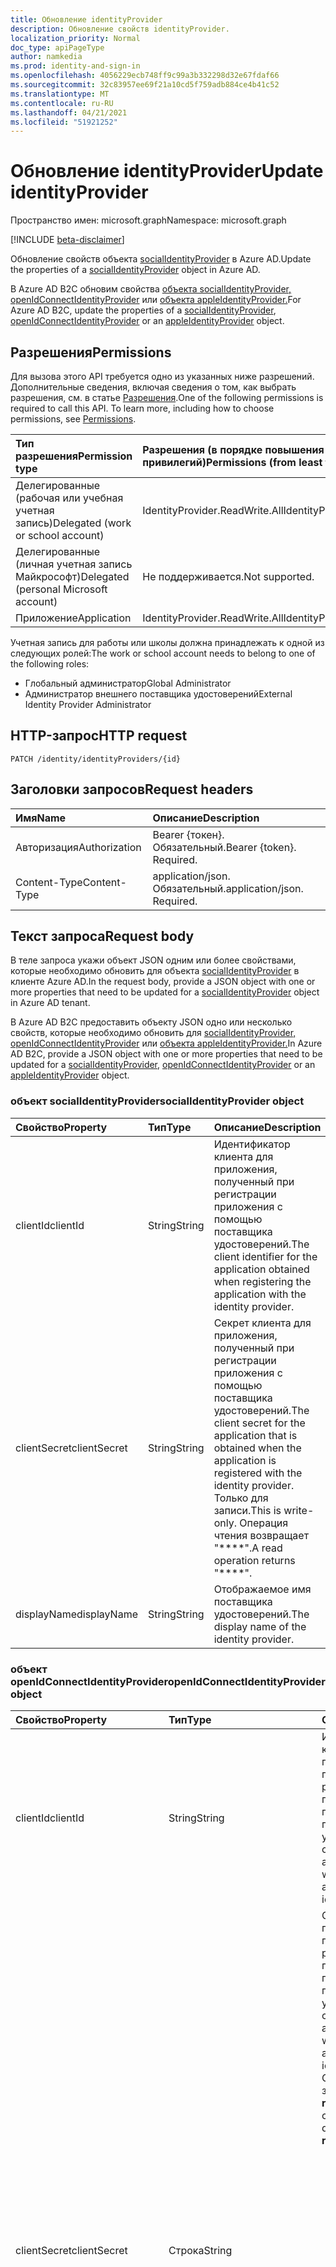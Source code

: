 ```yaml
---
title: Обновление identityProvider
description: Обновление свойств identityProvider.
localization_priority: Normal
doc_type: apiPageType
author: namkedia
ms.prod: identity-and-sign-in
ms.openlocfilehash: 4056229ecb748ff9c99a3b332298d32e67fdaf66
ms.sourcegitcommit: 32c83957ee69f21a10cd5f759adb884ce4b41c52
ms.translationtype: MT
ms.contentlocale: ru-RU
ms.lasthandoff: 04/21/2021
ms.locfileid: "51921252"
---
```

# <a name="update-identityprovider"></a><span data-ttu-id="3aff7-103">Обновление identityProvider</span><span class="sxs-lookup"><span data-stu-id="3aff7-103">Update identityProvider</span></span>
<span data-ttu-id="3aff7-104">Пространство имен: microsoft.graph</span><span class="sxs-lookup"><span data-stu-id="3aff7-104">Namespace: microsoft.graph</span></span>

[!INCLUDE [beta-disclaimer](../../includes/beta-disclaimer.md)]

<span data-ttu-id="3aff7-105">Обновление свойств объекта [socialIdentityProvider](../resources/socialidentityprovider.md) в Azure AD.</span><span class="sxs-lookup"><span data-stu-id="3aff7-105">Update the properties of a [socialIdentityProvider](../resources/socialidentityprovider.md) object in Azure AD.</span></span>

<span data-ttu-id="3aff7-106">В Azure AD B2C обновим свойства [объекта socialIdentityProvider,](../resources/socialidentityprovider.md) [openIdConnectIdentityProvider](../resources/openidconnectidentityprovider.md) или [объекта appleIdentityProvider.](../resources/appleidentityprovider.md)</span><span class="sxs-lookup"><span data-stu-id="3aff7-106">For Azure AD B2C, update the properties  of a [socialIdentityProvider](../resources/socialidentityprovider.md), [openIdConnectIdentityProvider](../resources/openidconnectidentityprovider.md) or an [appleIdentityProvider](../resources/appleidentityprovider.md) object.</span></span>

## <a name="permissions"></a><span data-ttu-id="3aff7-107">Разрешения</span><span class="sxs-lookup"><span data-stu-id="3aff7-107">Permissions</span></span>

<span data-ttu-id="3aff7-p101">Для вызова этого API требуется одно из указанных ниже разрешений. Дополнительные сведения, включая сведения о том, как выбрать разрешения, см. в статье [Разрешения](/graph/permissions-reference).</span><span class="sxs-lookup"><span data-stu-id="3aff7-p101">One of the following permissions is required to call this API. To learn more, including how to choose permissions, see [Permissions](/graph/permissions-reference).</span></span>

|<span data-ttu-id="3aff7-110">Тип разрешения</span><span class="sxs-lookup"><span data-stu-id="3aff7-110">Permission type</span></span>      | <span data-ttu-id="3aff7-111">Разрешения (в порядке повышения привилегий)</span><span class="sxs-lookup"><span data-stu-id="3aff7-111">Permissions (from least to most privileged)</span></span>              |
|:--------------------|:---------------------------------------------------------|
|<span data-ttu-id="3aff7-112">Делегированные (рабочая или учебная учетная запись)</span><span class="sxs-lookup"><span data-stu-id="3aff7-112">Delegated (work or school account)</span></span>|<span data-ttu-id="3aff7-113">IdentityProvider.ReadWrite.All</span><span class="sxs-lookup"><span data-stu-id="3aff7-113">IdentityProvider.ReadWrite.All</span></span>|
|<span data-ttu-id="3aff7-114">Делегированные (личная учетная запись Майкрософт)</span><span class="sxs-lookup"><span data-stu-id="3aff7-114">Delegated (personal Microsoft account)</span></span>| <span data-ttu-id="3aff7-115">Не поддерживается.</span><span class="sxs-lookup"><span data-stu-id="3aff7-115">Not supported.</span></span>|
|<span data-ttu-id="3aff7-116">Приложение</span><span class="sxs-lookup"><span data-stu-id="3aff7-116">Application</span></span>| <span data-ttu-id="3aff7-117">IdentityProvider.ReadWrite.All</span><span class="sxs-lookup"><span data-stu-id="3aff7-117">IdentityProvider.ReadWrite.All</span></span>|

<span data-ttu-id="3aff7-118">Учетная запись для работы или школы должна принадлежать к одной из следующих ролей:</span><span class="sxs-lookup"><span data-stu-id="3aff7-118">The work or school account needs to belong to one of the following roles:</span></span>

* <span data-ttu-id="3aff7-119">Глобальный администратор</span><span class="sxs-lookup"><span data-stu-id="3aff7-119">Global Administrator</span></span>
* <span data-ttu-id="3aff7-120">Администратор внешнего поставщика удостоверений</span><span class="sxs-lookup"><span data-stu-id="3aff7-120">External Identity Provider Administrator</span></span>

## <a name="http-request"></a><span data-ttu-id="3aff7-121">HTTP-запрос</span><span class="sxs-lookup"><span data-stu-id="3aff7-121">HTTP request</span></span>

<!-- { "blockType": "ignored" } -->

```http
PATCH /identity/identityProviders/{id}
```

## <a name="request-headers"></a><span data-ttu-id="3aff7-122">Заголовки запросов</span><span class="sxs-lookup"><span data-stu-id="3aff7-122">Request headers</span></span>

|<span data-ttu-id="3aff7-123">Имя</span><span class="sxs-lookup"><span data-stu-id="3aff7-123">Name</span></span>|<span data-ttu-id="3aff7-124">Описание</span><span class="sxs-lookup"><span data-stu-id="3aff7-124">Description</span></span>|
|:---------------|:----------|
|<span data-ttu-id="3aff7-125">Авторизация</span><span class="sxs-lookup"><span data-stu-id="3aff7-125">Authorization</span></span>|<span data-ttu-id="3aff7-p102">Bearer {токен}. Обязательный.</span><span class="sxs-lookup"><span data-stu-id="3aff7-p102">Bearer {token}. Required.</span></span>|
|<span data-ttu-id="3aff7-128">Content-Type</span><span class="sxs-lookup"><span data-stu-id="3aff7-128">Content-Type</span></span>|<span data-ttu-id="3aff7-p103">application/json. Обязательный.</span><span class="sxs-lookup"><span data-stu-id="3aff7-p103">application/json. Required.</span></span>|

## <a name="request-body"></a><span data-ttu-id="3aff7-131">Текст запроса</span><span class="sxs-lookup"><span data-stu-id="3aff7-131">Request body</span></span>

<span data-ttu-id="3aff7-132">В теле запроса укажи объект JSON одним или более свойствами, которые необходимо обновить для объекта [socialIdentityProvider](../resources/socialidentityprovider.md) в клиенте Azure AD.</span><span class="sxs-lookup"><span data-stu-id="3aff7-132">In the request body, provide a JSON object with one or more properties that need to be updated for a [socialIdentityProvider](../resources/socialidentityprovider.md) object in Azure AD tenant.</span></span>

<span data-ttu-id="3aff7-133">В Azure AD B2C предоставить объекту JSON одно или несколько свойств, которые необходимо обновить для [socialIdentityProvider,](../resources/socialidentityprovider.md) [openIdConnectIdentityProvider](../resources/openidconnectidentityprovider.md) или [объекта appleIdentityProvider.](../resources/appleidentityprovider.md)</span><span class="sxs-lookup"><span data-stu-id="3aff7-133">In Azure AD B2C, provide a JSON object with one or more properties that need to be updated for a [socialIdentityProvider](../resources/socialidentityprovider.md), [openIdConnectIdentityProvider](../resources/openidconnectidentityprovider.md) or an [appleIdentityProvider](../resources/appleidentityprovider.md) object.</span></span>

### <a name="socialidentityprovider-object"></a><span data-ttu-id="3aff7-134">объект socialIdentityProvider</span><span class="sxs-lookup"><span data-stu-id="3aff7-134">socialIdentityProvider object</span></span>

|<span data-ttu-id="3aff7-135">Свойство</span><span class="sxs-lookup"><span data-stu-id="3aff7-135">Property</span></span>|<span data-ttu-id="3aff7-136">Тип</span><span class="sxs-lookup"><span data-stu-id="3aff7-136">Type</span></span>|<span data-ttu-id="3aff7-137">Описание</span><span class="sxs-lookup"><span data-stu-id="3aff7-137">Description</span></span>|
|:---------------|:--------|:----------|
|<span data-ttu-id="3aff7-138">clientId</span><span class="sxs-lookup"><span data-stu-id="3aff7-138">clientId</span></span>|<span data-ttu-id="3aff7-139">String</span><span class="sxs-lookup"><span data-stu-id="3aff7-139">String</span></span>|<span data-ttu-id="3aff7-140">Идентификатор клиента для приложения, полученный при регистрации приложения с помощью поставщика удостоверений.</span><span class="sxs-lookup"><span data-stu-id="3aff7-140">The client identifier for the application obtained when registering the application with the identity provider.</span></span>|
|<span data-ttu-id="3aff7-141">clientSecret</span><span class="sxs-lookup"><span data-stu-id="3aff7-141">clientSecret</span></span>|<span data-ttu-id="3aff7-142">String</span><span class="sxs-lookup"><span data-stu-id="3aff7-142">String</span></span>|<span data-ttu-id="3aff7-143">Секрет клиента для приложения, полученный при регистрации приложения с помощью поставщика удостоверений.</span><span class="sxs-lookup"><span data-stu-id="3aff7-143">The client secret for the application that is obtained when the application is registered with the identity provider.</span></span> <span data-ttu-id="3aff7-144">Только для записи.</span><span class="sxs-lookup"><span data-stu-id="3aff7-144">This is write-only.</span></span> <span data-ttu-id="3aff7-145">Операция чтения возвращает "\*\*\*\*".</span><span class="sxs-lookup"><span data-stu-id="3aff7-145">A read operation returns "\*\*\*\*".</span></span>|
|<span data-ttu-id="3aff7-146">displayName</span><span class="sxs-lookup"><span data-stu-id="3aff7-146">displayName</span></span>|<span data-ttu-id="3aff7-147">String</span><span class="sxs-lookup"><span data-stu-id="3aff7-147">String</span></span>|<span data-ttu-id="3aff7-148">Отображаемое имя поставщика удостоверений.</span><span class="sxs-lookup"><span data-stu-id="3aff7-148">The display name of the identity provider.</span></span>|

### <a name="openidconnectidentityprovider-object"></a><span data-ttu-id="3aff7-149">объект openIdConnectIdentityProvider</span><span class="sxs-lookup"><span data-stu-id="3aff7-149">openIdConnectIdentityProvider object</span></span>

|<span data-ttu-id="3aff7-150">Свойство</span><span class="sxs-lookup"><span data-stu-id="3aff7-150">Property</span></span>|<span data-ttu-id="3aff7-151">Тип</span><span class="sxs-lookup"><span data-stu-id="3aff7-151">Type</span></span>|<span data-ttu-id="3aff7-152">Описание</span><span class="sxs-lookup"><span data-stu-id="3aff7-152">Description</span></span>|
|:---------------|:--------|:----------|
|<span data-ttu-id="3aff7-153">clientId</span><span class="sxs-lookup"><span data-stu-id="3aff7-153">clientId</span></span>|<span data-ttu-id="3aff7-154">String</span><span class="sxs-lookup"><span data-stu-id="3aff7-154">String</span></span>|<span data-ttu-id="3aff7-155">Идентификатор клиента для приложения, полученный при регистрации приложения с помощью поставщика удостоверений.</span><span class="sxs-lookup"><span data-stu-id="3aff7-155">The client identifier for the application obtained when registering the application with the identity provider.</span></span>|
|<span data-ttu-id="3aff7-156">clientSecret</span><span class="sxs-lookup"><span data-stu-id="3aff7-156">clientSecret</span></span>|<span data-ttu-id="3aff7-157">Строка</span><span class="sxs-lookup"><span data-stu-id="3aff7-157">String</span></span>|<span data-ttu-id="3aff7-158">Секрет клиента для приложения, полученный при регистрации приложения с помощью поставщика удостоверений.</span><span class="sxs-lookup"><span data-stu-id="3aff7-158">The client secret for the application obtained when registering the application with the identity provider.</span></span> <span data-ttu-id="3aff7-159">ClientSecret имеет зависимость от **responseType**.</span><span class="sxs-lookup"><span data-stu-id="3aff7-159">The clientSecret has a dependency on **responseType**.</span></span> <ul><li><span data-ttu-id="3aff7-160">Когда **responseType** — это секрет, необходимый `code` для обмена кодами auth.</span><span class="sxs-lookup"><span data-stu-id="3aff7-160">When **responseType** is `code`, a secret is required for the auth code exchange.</span></span></li><li><span data-ttu-id="3aff7-161">Когда **responseType** `id_token` является секретом, не требуется, так как не существует обмена кодом.</span><span class="sxs-lookup"><span data-stu-id="3aff7-161">When **responseType** is `id_token` the secret is not required because there is no code exchange.</span></span> <span data-ttu-id="3aff7-162">Ответ id_token возвращается непосредственно из ответа авторизации.</span><span class="sxs-lookup"><span data-stu-id="3aff7-162">The id_token is returned directly from the authorization response.</span></span></li></ul>|
|<span data-ttu-id="3aff7-163">displayName</span><span class="sxs-lookup"><span data-stu-id="3aff7-163">displayName</span></span>|<span data-ttu-id="3aff7-164">String</span><span class="sxs-lookup"><span data-stu-id="3aff7-164">String</span></span>|<span data-ttu-id="3aff7-165">Отображаемое имя поставщика удостоверений.</span><span class="sxs-lookup"><span data-stu-id="3aff7-165">The display name of the identity provider.</span></span>|
|<span data-ttu-id="3aff7-166">domainHint</span><span class="sxs-lookup"><span data-stu-id="3aff7-166">domainHint</span></span>|<span data-ttu-id="3aff7-167">Строка</span><span class="sxs-lookup"><span data-stu-id="3aff7-167">String</span></span>|<span data-ttu-id="3aff7-168">Подсказку домена можно использовать для перехода непосредственно на вход на страницу указанного поставщика удостоверений вместо того, чтобы пользователь вошел в список доступных поставщиков удостоверений.</span><span class="sxs-lookup"><span data-stu-id="3aff7-168">The domain hint can be used to skip directly to the sign in page of the specified identity provider, instead of having the user make a selection among the list of available identity providers.</span></span>|
|<span data-ttu-id="3aff7-169">claimsMapping</span><span class="sxs-lookup"><span data-stu-id="3aff7-169">claimsMapping</span></span>|[<span data-ttu-id="3aff7-170">claimsMapping</span><span class="sxs-lookup"><span data-stu-id="3aff7-170">claimsMapping</span></span>](../resources/claimsmapping.md)|<span data-ttu-id="3aff7-171">После того как поставщик OIDC отправляет маркер ID обратно в Azure AD, Azure AD должна иметь возможность составить карту утверждений от полученного маркера к утверждениям, которые Azure AD распознает и использует.</span><span class="sxs-lookup"><span data-stu-id="3aff7-171">After the OIDC provider sends an ID token back to Azure AD, Azure AD needs to be able to map the claims from the received token to the claims that Azure AD recognizes and uses.</span></span> <span data-ttu-id="3aff7-172">Этот сложный тип захватывает это сопоставление.</span><span class="sxs-lookup"><span data-stu-id="3aff7-172">This complex type captures that mapping.</span></span>|
|<span data-ttu-id="3aff7-173">metadataUrl</span><span class="sxs-lookup"><span data-stu-id="3aff7-173">metadataUrl</span></span>|<span data-ttu-id="3aff7-174">Строка</span><span class="sxs-lookup"><span data-stu-id="3aff7-174">String</span></span>|<span data-ttu-id="3aff7-175">URL-адрес документа метаданных поставщика удостоверений OpenID Connect.</span><span class="sxs-lookup"><span data-stu-id="3aff7-175">The URL for the metadata document of the OpenID Connect identity provider.</span></span> <span data-ttu-id="3aff7-176">Каждый поставщик удостоверений OpenID Connect описывает документ метаданных, содержащий большую часть сведений, необходимых для выполнения входных данных.</span><span class="sxs-lookup"><span data-stu-id="3aff7-176">Every OpenID Connect identity provider describes a metadata document that contains most of the information required to perform sign-in.</span></span> <span data-ttu-id="3aff7-177">К ним относятся такие сведения, как URL-адреса для использования и расположение общедоступных ключей подписи службы.</span><span class="sxs-lookup"><span data-stu-id="3aff7-177">This includes information such as the URLs to use and the location of the service's public signing keys.</span></span> <span data-ttu-id="3aff7-178">Документ метаданных OpenID Connect всегда расположен в конечной точке, в которую заканчивается `.well-known/openid-configuration` .</span><span class="sxs-lookup"><span data-stu-id="3aff7-178">The OpenID Connect metadata document is always located at an endpoint that ends in `.well-known/openid-configuration`.</span></span> <span data-ttu-id="3aff7-179">Укажет URL-адрес метаданных для поставщика удостоверений OpenID Connect, который вы добавляете.</span><span class="sxs-lookup"><span data-stu-id="3aff7-179">Provide the metadata URL for the OpenID Connect identity provider you add.</span></span>|
|<span data-ttu-id="3aff7-180">responseMode</span><span class="sxs-lookup"><span data-stu-id="3aff7-180">responseMode</span></span>|<span data-ttu-id="3aff7-181">Строка</span><span class="sxs-lookup"><span data-stu-id="3aff7-181">String</span></span>|<span data-ttu-id="3aff7-182">Режим ответа определяет метод, используемый для отправки данных из пользовательского поставщика удостоверений в Azure AD B2C.</span><span class="sxs-lookup"><span data-stu-id="3aff7-182">The response mode defines the method used to send data back from the custom identity provider to Azure AD B2C.</span></span> <span data-ttu-id="3aff7-183">Возможные значения: `form_post` , `query` .</span><span class="sxs-lookup"><span data-stu-id="3aff7-183">Possible values: `form_post`, `query`.</span></span>|
|<span data-ttu-id="3aff7-184">responseType</span><span class="sxs-lookup"><span data-stu-id="3aff7-184">responseType</span></span>|<span data-ttu-id="3aff7-185">Строка</span><span class="sxs-lookup"><span data-stu-id="3aff7-185">String</span></span>|<span data-ttu-id="3aff7-186">Тип ответа описывает тип сведений, отосланных во время первоначального вызова authorization_endpoint поставщика пользовательских удостоверений.</span><span class="sxs-lookup"><span data-stu-id="3aff7-186">The response type describes the type of information sent back in the initial call to the authorization_endpoint of the custom identity provider.</span></span> <span data-ttu-id="3aff7-187">Возможные значения: `code` `id_token` , `token` .</span><span class="sxs-lookup"><span data-stu-id="3aff7-187">Possible values: `code` , `id_token` , `token`.</span></span>|
|<span data-ttu-id="3aff7-188">scope</span><span class="sxs-lookup"><span data-stu-id="3aff7-188">scope</span></span>|<span data-ttu-id="3aff7-189">String</span><span class="sxs-lookup"><span data-stu-id="3aff7-189">String</span></span>|<span data-ttu-id="3aff7-190">Область определяет сведения и разрешения, которые вы хотите получить от настраиваемого поставщика удостоверений.</span><span class="sxs-lookup"><span data-stu-id="3aff7-190">Scope defines the information and permissions you are looking to gather from your custom identity provider.</span></span>|

### <a name="applemanagedidentityprovider-object"></a><span data-ttu-id="3aff7-191">объект appleManagedIdentityProvider</span><span class="sxs-lookup"><span data-stu-id="3aff7-191">appleManagedIdentityProvider object</span></span>

|<span data-ttu-id="3aff7-192">Свойство</span><span class="sxs-lookup"><span data-stu-id="3aff7-192">Property</span></span>|<span data-ttu-id="3aff7-193">Тип</span><span class="sxs-lookup"><span data-stu-id="3aff7-193">Type</span></span>|<span data-ttu-id="3aff7-194">Описание</span><span class="sxs-lookup"><span data-stu-id="3aff7-194">Description</span></span>|
|:---------------|:--------|:----------|
|<span data-ttu-id="3aff7-195">displayName</span><span class="sxs-lookup"><span data-stu-id="3aff7-195">displayName</span></span>|<span data-ttu-id="3aff7-196">String</span><span class="sxs-lookup"><span data-stu-id="3aff7-196">String</span></span>|<span data-ttu-id="3aff7-197">Отображаемое имя поставщика удостоверений.</span><span class="sxs-lookup"><span data-stu-id="3aff7-197">The display name of the identity provider.</span></span>|
|<span data-ttu-id="3aff7-198">developerId</span><span class="sxs-lookup"><span data-stu-id="3aff7-198">developerId</span></span>|<span data-ttu-id="3aff7-199">Строка</span><span class="sxs-lookup"><span data-stu-id="3aff7-199">String</span></span>|<span data-ttu-id="3aff7-200">Идентификатор разработчика Apple.</span><span class="sxs-lookup"><span data-stu-id="3aff7-200">The Apple Developer identifier.</span></span>|
|<span data-ttu-id="3aff7-201">serviceId</span><span class="sxs-lookup"><span data-stu-id="3aff7-201">serviceId</span></span>|<span data-ttu-id="3aff7-202">Строка</span><span class="sxs-lookup"><span data-stu-id="3aff7-202">String</span></span>|<span data-ttu-id="3aff7-203">Идентификатор разработчика Apple.</span><span class="sxs-lookup"><span data-stu-id="3aff7-203">The Apple Developer identifier.</span></span>|
|<span data-ttu-id="3aff7-204">keyId</span><span class="sxs-lookup"><span data-stu-id="3aff7-204">keyId</span></span>|<span data-ttu-id="3aff7-205">Строка</span><span class="sxs-lookup"><span data-stu-id="3aff7-205">String</span></span>|<span data-ttu-id="3aff7-206">Идентификатор Ключа Apple.</span><span class="sxs-lookup"><span data-stu-id="3aff7-206">The Apple Key identifier.</span></span>|
|<span data-ttu-id="3aff7-207">certificateData</span><span class="sxs-lookup"><span data-stu-id="3aff7-207">certificateData</span></span>|<span data-ttu-id="3aff7-208">Строка</span><span class="sxs-lookup"><span data-stu-id="3aff7-208">String</span></span>|<span data-ttu-id="3aff7-209">Данные сертификата, являющиеся длинной строкой текста из сертификата. Могут иметь значение NULL.</span><span class="sxs-lookup"><span data-stu-id="3aff7-209">The certificate data which is a long string of text from the certificate, can be null.</span></span>|

## <a name="response"></a><span data-ttu-id="3aff7-210">Отклик</span><span class="sxs-lookup"><span data-stu-id="3aff7-210">Response</span></span>

<span data-ttu-id="3aff7-211">При успешном выполнении этот метод возвращает код отклика `204 No Content`.</span><span class="sxs-lookup"><span data-stu-id="3aff7-211">If successful, this method returns a `204 No Content` response code.</span></span> <span data-ttu-id="3aff7-212">В случае неудачи возвращается ошибка `4xx` с подробностями.</span><span class="sxs-lookup"><span data-stu-id="3aff7-212">If unsuccessful, a `4xx` error will be returned with specific details.</span></span>

## <a name="examples"></a><span data-ttu-id="3aff7-213">Примеры</span><span class="sxs-lookup"><span data-stu-id="3aff7-213">Examples</span></span>

### <a name="example-1-update-a-specific-social-identity-provider-azure-ad-or-azure-ad-b2c"></a><span data-ttu-id="3aff7-214">Пример 1. Обновление определенного **поставщика социальных удостоверений** (Azure AD или Azure AD B2C)</span><span class="sxs-lookup"><span data-stu-id="3aff7-214">Example 1: Update a specific **social identity provider** (Azure AD or Azure AD B2C)</span></span>

#### <a name="request"></a><span data-ttu-id="3aff7-215">Запрос</span><span class="sxs-lookup"><span data-stu-id="3aff7-215">Request</span></span>

<span data-ttu-id="3aff7-216">Ниже приведен пример запроса.</span><span class="sxs-lookup"><span data-stu-id="3aff7-216">The following is an example of the request.</span></span>


# <a name="http"></a>[<span data-ttu-id="3aff7-217">HTTP</span><span class="sxs-lookup"><span data-stu-id="3aff7-217">HTTP</span></span>](#tab/http)
<!-- {
  "blockType": "request",
  "name": "update_socialidentityprovider"
}
-->

``` http
PATCH https://graph.microsoft.com/beta/identity/identityProviders/Amazon-OAUTH
Content-type: application/json
Content-length: 41

{
  "clientSecret": "1111111111111"
}
```
# <a name="c"></a>[<span data-ttu-id="3aff7-218">C#</span><span class="sxs-lookup"><span data-stu-id="3aff7-218">C#</span></span>](#tab/csharp)
[!INCLUDE [sample-code](../includes/snippets/csharp/update-socialidentityprovider-csharp-snippets.md)]
[!INCLUDE [sdk-documentation](../includes/snippets/snippets-sdk-documentation-link.md)]

# <a name="javascript"></a>[<span data-ttu-id="3aff7-219">JavaScript</span><span class="sxs-lookup"><span data-stu-id="3aff7-219">JavaScript</span></span>](#tab/javascript)
[!INCLUDE [sample-code](../includes/snippets/javascript/update-socialidentityprovider-javascript-snippets.md)]
[!INCLUDE [sdk-documentation](../includes/snippets/snippets-sdk-documentation-link.md)]

# <a name="objective-c"></a>[<span data-ttu-id="3aff7-220">Objective-C</span><span class="sxs-lookup"><span data-stu-id="3aff7-220">Objective-C</span></span>](#tab/objc)
[!INCLUDE [sample-code](../includes/snippets/objc/update-socialidentityprovider-objc-snippets.md)]
[!INCLUDE [sdk-documentation](../includes/snippets/snippets-sdk-documentation-link.md)]

# <a name="java"></a>[<span data-ttu-id="3aff7-221">Java</span><span class="sxs-lookup"><span data-stu-id="3aff7-221">Java</span></span>](#tab/java)
[!INCLUDE [sample-code](../includes/snippets/java/update-socialidentityprovider-java-snippets.md)]
[!INCLUDE [sdk-documentation](../includes/snippets/snippets-sdk-documentation-link.md)]

---


---

#### <a name="response"></a><span data-ttu-id="3aff7-222">Отклик</span><span class="sxs-lookup"><span data-stu-id="3aff7-222">Response</span></span>

<span data-ttu-id="3aff7-223">Ниже приведен пример отклика.</span><span class="sxs-lookup"><span data-stu-id="3aff7-223">The following is an example of the response.</span></span>

<!-- {
  "blockType": "response",
  "truncated": true
} -->

```http
HTTP/1.1 204 No Content
```

### <a name="example-2-update-a-specific-openid-connect-identity-provider-only-for-azure-ad-b2c"></a><span data-ttu-id="3aff7-224">Пример 2. Обновление определенного **поставщика удостоверений OpenID Connect** (только для Azure AD B2C)</span><span class="sxs-lookup"><span data-stu-id="3aff7-224">Example 2: Update a specific **OpenID Connect identity provider** (only for Azure AD B2C)</span></span>

#### <a name="request"></a><span data-ttu-id="3aff7-225">Запрос</span><span class="sxs-lookup"><span data-stu-id="3aff7-225">Request</span></span>

<span data-ttu-id="3aff7-226">Ниже приведен пример запроса.</span><span class="sxs-lookup"><span data-stu-id="3aff7-226">The following is an example of the request.</span></span>


# <a name="http"></a>[<span data-ttu-id="3aff7-227">HTTP</span><span class="sxs-lookup"><span data-stu-id="3aff7-227">HTTP</span></span>](#tab/http)
<!-- {
  "blockType": "request",
  "name": "update_openidconnectprovider"
}
-->

``` http
PATCH https://graph.microsoft.com/beta/identity/identityProviders/OIDC-V1-Nam_AD_Test-3e393390-ed2d-4794-97f6-5c999ccc61f7
Content-type: application/json
Content-length: 41

{
  "responseType": "id_token"
}
```
# <a name="c"></a>[<span data-ttu-id="3aff7-228">C#</span><span class="sxs-lookup"><span data-stu-id="3aff7-228">C#</span></span>](#tab/csharp)
[!INCLUDE [sample-code](../includes/snippets/csharp/update-openidconnectprovider-csharp-snippets.md)]
[!INCLUDE [sdk-documentation](../includes/snippets/snippets-sdk-documentation-link.md)]

# <a name="javascript"></a>[<span data-ttu-id="3aff7-229">JavaScript</span><span class="sxs-lookup"><span data-stu-id="3aff7-229">JavaScript</span></span>](#tab/javascript)
[!INCLUDE [sample-code](../includes/snippets/javascript/update-openidconnectprovider-javascript-snippets.md)]
[!INCLUDE [sdk-documentation](../includes/snippets/snippets-sdk-documentation-link.md)]

# <a name="objective-c"></a>[<span data-ttu-id="3aff7-230">Objective-C</span><span class="sxs-lookup"><span data-stu-id="3aff7-230">Objective-C</span></span>](#tab/objc)
[!INCLUDE [sample-code](../includes/snippets/objc/update-openidconnectprovider-objc-snippets.md)]
[!INCLUDE [sdk-documentation](../includes/snippets/snippets-sdk-documentation-link.md)]

# <a name="java"></a>[<span data-ttu-id="3aff7-231">Java</span><span class="sxs-lookup"><span data-stu-id="3aff7-231">Java</span></span>](#tab/java)
[!INCLUDE [sample-code](../includes/snippets/java/update-openidconnectprovider-java-snippets.md)]
[!INCLUDE [sdk-documentation](../includes/snippets/snippets-sdk-documentation-link.md)]

---


---

#### <a name="response"></a><span data-ttu-id="3aff7-232">Отклик</span><span class="sxs-lookup"><span data-stu-id="3aff7-232">Response</span></span>

<span data-ttu-id="3aff7-233">Ниже приведен пример отклика.</span><span class="sxs-lookup"><span data-stu-id="3aff7-233">The following is an example of the response.</span></span>

<!-- {
  "blockType": "response",
  "truncated": true
} -->

```http
HTTP/1.1 204 No Content
```

### <a name="example-3-update-a-specific-apple-identity-provider-only-for-azure-ad-b2c"></a><span data-ttu-id="3aff7-234">Пример 3. Обновление определенного **поставщика удостоверений Apple** (только для Azure AD B2C)</span><span class="sxs-lookup"><span data-stu-id="3aff7-234">Example 3: Update a specific **Apple identity provider** (only for Azure AD B2C)</span></span>

#### <a name="request"></a><span data-ttu-id="3aff7-235">Запрос</span><span class="sxs-lookup"><span data-stu-id="3aff7-235">Request</span></span>

<span data-ttu-id="3aff7-236">Ниже приведен пример запроса.</span><span class="sxs-lookup"><span data-stu-id="3aff7-236">The following is an example of the request.</span></span>


# <a name="http"></a>[<span data-ttu-id="3aff7-237">HTTP</span><span class="sxs-lookup"><span data-stu-id="3aff7-237">HTTP</span></span>](#tab/http)
<!-- {
  "blockType": "request",
  "name": "update_appleidentityprovider"
}
-->

``` http
PATCH https://graph.microsoft.com/beta/identity/identityProviders/Apple-Managed-OIDC
Content-type: application/json
Content-length: 41

{
  "displayName": "Apple"
}
```
# <a name="c"></a>[<span data-ttu-id="3aff7-238">C#</span><span class="sxs-lookup"><span data-stu-id="3aff7-238">C#</span></span>](#tab/csharp)
[!INCLUDE [sample-code](../includes/snippets/csharp/update-appleidentityprovider-csharp-snippets.md)]
[!INCLUDE [sdk-documentation](../includes/snippets/snippets-sdk-documentation-link.md)]

# <a name="javascript"></a>[<span data-ttu-id="3aff7-239">JavaScript</span><span class="sxs-lookup"><span data-stu-id="3aff7-239">JavaScript</span></span>](#tab/javascript)
[!INCLUDE [sample-code](../includes/snippets/javascript/update-appleidentityprovider-javascript-snippets.md)]
[!INCLUDE [sdk-documentation](../includes/snippets/snippets-sdk-documentation-link.md)]

# <a name="objective-c"></a>[<span data-ttu-id="3aff7-240">Objective-C</span><span class="sxs-lookup"><span data-stu-id="3aff7-240">Objective-C</span></span>](#tab/objc)
[!INCLUDE [sample-code](../includes/snippets/objc/update-appleidentityprovider-objc-snippets.md)]
[!INCLUDE [sdk-documentation](../includes/snippets/snippets-sdk-documentation-link.md)]

# <a name="java"></a>[<span data-ttu-id="3aff7-241">Java</span><span class="sxs-lookup"><span data-stu-id="3aff7-241">Java</span></span>](#tab/java)
[!INCLUDE [sample-code](../includes/snippets/java/update-appleidentityprovider-java-snippets.md)]
[!INCLUDE [sdk-documentation](../includes/snippets/snippets-sdk-documentation-link.md)]

---


---

#### <a name="response"></a><span data-ttu-id="3aff7-242">Отклик</span><span class="sxs-lookup"><span data-stu-id="3aff7-242">Response</span></span>

<span data-ttu-id="3aff7-243">Ниже приведен пример ответа.</span><span class="sxs-lookup"><span data-stu-id="3aff7-243">The following is an example of the response.</span></span>

<!-- {
  "blockType": "response",
  "truncated": true
} -->

```http
HTTP/1.1 204 No Content
```
